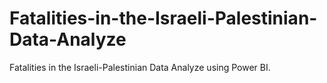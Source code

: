 # Fatalities-in-the-Israeli-Palestinian-Data-Analyze
Fatalities in the Israeli-Palestinian Data Analyze using Power BI.
